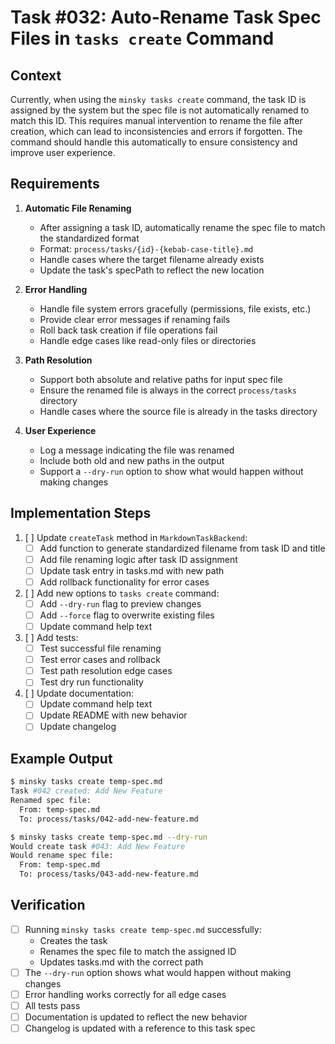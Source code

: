# Task #032: Auto-Rename Task Spec Files in `tasks create` Command

## Context

Currently, when using the `minsky tasks create` command, the task ID is assigned by the system but the spec file is not automatically renamed to match this ID. This requires manual intervention to rename the file after creation, which can lead to inconsistencies and errors if forgotten. The command should handle this automatically to ensure consistency and improve user experience.

## Requirements

1. **Automatic File Renaming**
   - After assigning a task ID, automatically rename the spec file to match the standardized format
   - Format: `process/tasks/{id}-{kebab-case-title}.md`
   - Handle cases where the target filename already exists
   - Update the task's specPath to reflect the new location

2. **Error Handling**
   - Handle file system errors gracefully (permissions, file exists, etc.)
   - Provide clear error messages if renaming fails
   - Roll back task creation if file operations fail
   - Handle edge cases like read-only files or directories

3. **Path Resolution**
   - Support both absolute and relative paths for input spec file
   - Ensure the renamed file is always in the correct `process/tasks` directory
   - Handle cases where the source file is already in the tasks directory

4. **User Experience**
   - Log a message indicating the file was renamed
   - Include both old and new paths in the output
   - Support a `--dry-run` option to show what would happen without making changes

## Implementation Steps

1. [ ] Update `createTask` method in `MarkdownTaskBackend`:
   - [ ] Add function to generate standardized filename from task ID and title
   - [ ] Add file renaming logic after task ID assignment
   - [ ] Update task entry in tasks.md with new path
   - [ ] Add rollback functionality for error cases

2. [ ] Add new options to `tasks create` command:
   - [ ] Add `--dry-run` flag to preview changes
   - [ ] Add `--force` flag to overwrite existing files
   - [ ] Update command help text

3. [ ] Add tests:
   - [ ] Test successful file renaming
   - [ ] Test error cases and rollback
   - [ ] Test path resolution edge cases
   - [ ] Test dry run functionality

4. [ ] Update documentation:
   - [ ] Update command help text
   - [ ] Update README with new behavior
   - [ ] Update changelog

## Example Output

```bash
$ minsky tasks create temp-spec.md
Task #042 created: Add New Feature
Renamed spec file:
  From: temp-spec.md
  To: process/tasks/042-add-new-feature.md

$ minsky tasks create temp-spec.md --dry-run
Would create task #043: Add New Feature
Would rename spec file:
  From: temp-spec.md
  To: process/tasks/043-add-new-feature.md
```

## Verification

- [ ] Running `minsky tasks create temp-spec.md` successfully:
  - Creates the task
  - Renames the spec file to match the assigned ID
  - Updates tasks.md with the correct path
- [ ] The `--dry-run` option shows what would happen without making changes
- [ ] Error handling works correctly for all edge cases
- [ ] All tests pass
- [ ] Documentation is updated to reflect the new behavior
- [ ] Changelog is updated with a reference to this task spec 
